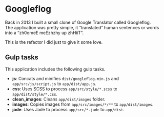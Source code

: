 # Googleflog
Back in 2013 I built a small clone of Google Translator called Googleflog. The application was pretty simple, it “translated” human sentences or words into a “zh0omeE meEzhzhy up zhHiiT”.

This is the refactor I did just to give it some love.

## Gulp tasks
This application includes the following gulp tasks.

- **js**: Concats and minifies `dist/googleflog.min.js` and `app/src/js/script.js` to `app/dist/app.js`.
- **css**: Uses SCSS to process `app/src/style/*.scss` to `app/dist/style/*.css`.
- **clean_images**: Cleans `app/dist/images` folder.
- **images**: Copies images from `app/src/images/*/**` to `app/dist/images`.
- **jade**: Uses Jade to process `app/src/*.jade` to `app/dist`.
